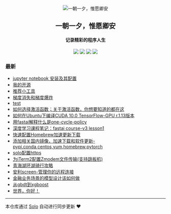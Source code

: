 <p align="center"><img alt="一朝一夕，惟愿卿安" src="https://static.b3log.org/images/brand/solo-32.png"></p><h2 align="center">
一朝一夕，惟愿卿安
</h2>

<h4 align="center">记录精彩的程序人生</h4>
<p align="center"><a title="一朝一夕，惟愿卿安" target="_blank" href="https://github.com/lai-bluejay/solo-blog"><img src="https://img.shields.io/github/last-commit/lai-bluejay/solo-blog.svg?style=flat-square&color=FF9900"></a>
<a title="GitHub repo size in bytes" target="_blank" href="https://github.com/lai-bluejay/solo-blog"><img src="https://img.shields.io/github/repo-size/lai-bluejay/solo-blog.svg?style=flat-square"></a>
<a title="Solo Version" target="_blank" href="https://github.com/b3log/solo/releases"><img src="https://img.shields.io/badge/solo-3.6.0-f1e05a.svg?style=flat-square&color=blueviolet"></a>
<a title="Hits" target="_blank" href="https://github.com/b3log/hits"><img src="https://hits.b3log.org/lai-bluejay/solo-blog.svg"></a></p>

### 最新

* [jupyter notebook 安装及其配置](https://www.jithub.cn/articles/2019/05/05/1557039136116.html)
* [我的开源](https://www.jithub.cn/my-github-repos)
* [推荐小工具](https://www.jithub.cn/toys)
* [梯度消失和梯度爆炸](https://www.jithub.cn/articles/2019/04/21/1555826031159.html)
* [test](https://www.jithub.cn/articles/2019/04/18/1555582980606.html)
* [如何选择激活函数；关于激活函数，你想要知道的都在这](https://www.jithub.cn/articles/2019/04/18/1555558277373.html)
* [如何在Ubuntu下编译CUDA 10.0 TensorFlow-GPU r.1.13版本](https://www.jithub.cn/articles/2019/03/26/1553577559345.html)
* [用fastai解释什么是one-cycle-policy](https://www.jithub.cn/articles/2019/03/19/1552928879684.html)
* [深度学习课程笔记：fastai course-v3 lesson1 ](https://www.jithub.cn/articles/2019/03/12/1552402440287.html)
* [快速配置Homebrew加速更新下载](https://www.jithub.cn/articles/2019/03/10/1552192859653.html)
* [添加相关国内镜像，加速下载和软件更新-pypi,conda,centos,yum,homebrew,pytorch](https://www.jithub.cn/articles/2019/03/10/1552186471325.html)
* [solo配置https](https://www.jithub.cn/articles/2019/03/10/1552185782047.html)
* [为iTerm2配置Zmodem文件传输(支持跳板机)](https://www.jithub.cn/articles/2019/03/09/1552136837606.html)
* [青海湖环湖骑行攻略](https://www.jithub.cn/articles/2019/03/09/1552106051226.html)
* [安利screen-管理你的远程连接](https://www.jithub.cn/articles/2019/03/09/1552105663515.html)
* [金融业务场景的模型设计该如何做](https://www.jithub.cn/articles/2019/03/09/1552105522656.html)
* [从gbdt到xgboost](https://www.jithub.cn/articles/2019/03/08/1552037843559.html)
* [世界，你好！](https://www.jithub.cn/hello-solo)



---

本仓库通过 [Solo](https://github.com/b3log/solo) 自动进行同步更新 ❤️ 
